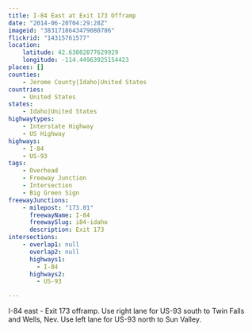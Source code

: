 ```yaml
---
title: I-84 East at Exit 173 Offramp
date: "2014-06-20T04:29:28Z"
imageid: "3831718643479080706"
flickrid: "14315761577"
location:
    latitude: 42.63802877629929
    longitude: -114.44963925154423
places: []
counties:
    - Jerome County|Idaho|United States
countries:
    - United States
states:
    - Idaho|United States
highwaytypes:
    - Interstate Highway
    - US Highway
highways:
    - I-84
    - US-93
tags:
    - Overhead
    - Freeway Junction
    - Intersection
    - Big Green Sign
freewayJunctions:
    - milepost: "173.01"
      freewayName: I-84
      freewaySlug: i84-idaho
      description: Exit 173
intersections:
    - overlap1: null
      overlap2: null
      highways1:
        - I-84
      highways2:
        - US-93

---
```

I-84 east - Exit 173 offramp.  Use right lane for US-93 south to Twin Falls and Wells, Nev.  Use left lane for US-93 north to Sun Valley.